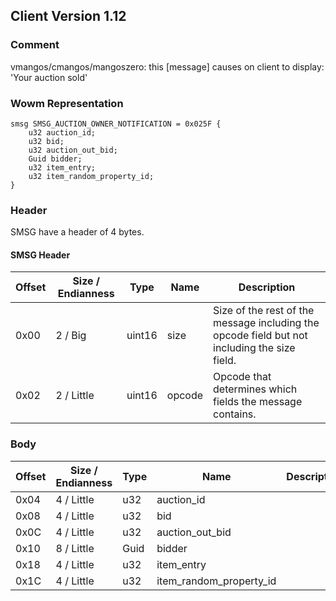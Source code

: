 ## Client Version 1.12

### Comment

vmangos/cmangos/mangoszero: this [message] causes on client to display: 'Your auction sold'

### Wowm Representation
```rust,ignore
smsg SMSG_AUCTION_OWNER_NOTIFICATION = 0x025F {
    u32 auction_id;    
    u32 bid;    
    u32 auction_out_bid;    
    Guid bidder;    
    u32 item_entry;    
    u32 item_random_property_id;    
}
```
### Header
SMSG have a header of 4 bytes.

#### SMSG Header
| Offset | Size / Endianness | Type   | Name   | Description |
| ------ | ----------------- | ------ | ------ | ----------- |
| 0x00   | 2 / Big           | uint16 | size   | Size of the rest of the message including the opcode field but not including the size field.|
| 0x02   | 2 / Little        | uint16 | opcode | Opcode that determines which fields the message contains.|
### Body
| Offset | Size / Endianness | Type | Name | Description |
| ------ | ----------------- | ---- | ---- | ----------- |
| 0x04 | 4 / Little | u32 | auction_id |  |
| 0x08 | 4 / Little | u32 | bid |  |
| 0x0C | 4 / Little | u32 | auction_out_bid |  |
| 0x10 | 8 / Little | Guid | bidder |  |
| 0x18 | 4 / Little | u32 | item_entry |  |
| 0x1C | 4 / Little | u32 | item_random_property_id |  |

